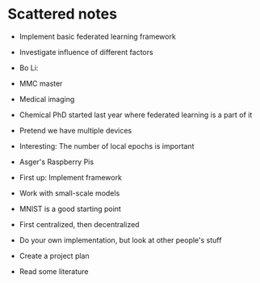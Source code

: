 # Scattered notes
- Implement basic federated learning framework
- Investigate influence of different factors 

- Bo Li: 
- MMC master
- Medical imaging 
- Chemical PhD started last year where federated learning is a part of it

- Pretend we have multiple devices
- Interesting: The number of local epochs is important
- Asger's Raspberry Pis
- First up: Implement framework
- Work with small-scale models
- MNIST is a good starting point
- First centralized, then decentralized
- Do your own implementation, but look at other people's stuff
- Create a project plan
- Read some literature

